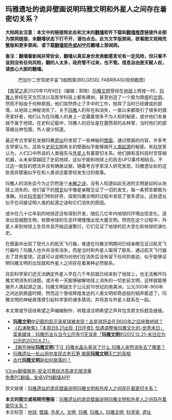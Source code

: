  <h2>玛雅遗址的诡异壁画说明玛雅文明和外星人之间存在着密切关系？</h2> <p class="notice"><b>大陆网友注意：本文中的链接除此处和文末的<a href="https://github.com/bannedbook/fanqiang" >翻墙</a>软件下载和<a href="https://github.com/killgcd/justmysocks/blob/master/README.md">翻墙推荐</a>链接外全部为禁网链接，未翻墙状态下打不开，请勿点击。此为文字版禁闻，欲看图文视频完整版和更多禁闻，请下载<a href="https://github.com/bannedbook/fanqiang">翻墙软件或APP</a>后翻墙上禁闻网。</p><p>备注：翻墙看新闻非常安全，翻墙以真实身份发表敏感言论有一定风险，但只看不说则没有任何风险，翻的人太多，政府管不过来，也不管。信息自由是天赋人权，请放心大胆的翻墙。</b></p>  <div class="entry"> <figure><figcaption>巴加尔二世驾驶宇宙飞船图案(BELGESEL FABRİKASI/视频截图）</figcaption></figure> <p>【<span class='wp_keywordlink_affiliate'><a href="https://www.soundofhope.org" title="希望之声" target="_blank">希望之声</a></span>2020年11月9日】（编辑：郭晓）<a href="https://www.bannedbook.org/bnews/tag/%E7%8E%9B%E9%9B%85%E6%96%87%E6%98%8E/" class="st_tag internal_tag" rel="tag" title="标签 玛雅文明 下的日志">玛雅文明</a>曾经在<a href="https://www.bannedbook.org/bnews/tag/%e5%9c%b0%e7%90%83/" class="st_tag internal_tag" rel="tag" title="标签 地球 下的日志">地球</a>上辉煌一时，<a href="https://www.bannedbook.org/bnews/tag/%e7%8e%9b%e9%9b%85%e4%ba%ba/" class="st_tag internal_tag" rel="tag" title="标签 玛雅人 下的日志">玛雅人</a>曾经在天文历法以及医学科技上都有建树。甚至创造了一个极为鼎盛的<a href="https://www.bannedbook.org/bnews/tag/%E6%96%87%E6%98%8E/" class="st_tag internal_tag" rel="tag" title="标签 文明 下的日志">文明</a>。然而不知由于何种原因，他们突然停止了手中的工作，抛弃了当时已经建成的部落，从地球上神秘消失了。关于<a href="https://www.bannedbook.org/bnews/tag/%e7%8e%9b%e9%9b%85/" class="st_tag internal_tag" rel="tag" title="标签 玛雅 下的日志">玛雅</a>人的存在和消失，一直以来都吸引了很多的猎奇爱好者，他们认为在玛雅人的身上一定藏着很多不为人知的秘密，或许他们本身就不属于地球。在史料记载中，玛雅人的旧址是在墨西哥的丛林里，当时他们的部落被丛林包围，外人很少知道。</p> <p></p>  <p>最近考古学家在发掘玛雅<a href="https://www.bannedbook.org/bnews/tag/%E9%81%97%E5%9D%80/" class="st_tag internal_tag" rel="tag" title="标签 遗址 下的日志">遗址</a>时发现了一些神秘的<a href="https://www.bannedbook.org/bnews/tag/%e5%a3%81%e7%94%bb/" class="st_tag internal_tag" rel="tag" title="标签 壁画 下的日志">壁画</a>，通过壁画的内容，许多考古学家认为，这些与<span class='wp_keywordlink'><a href="https://www.bannedbook.org/forum3/topic59.html" title="《揭开史前文明的面纱》(第二版)" target="_blank">史前文明</a></span>有关的壁画似乎能够揭开<span class='wp_keywordlink'><a href="https://www.bannedbook.org/forum11/topic360.html" title="禁片：神秘的人类起源" target="_blank">人类起源</a></span>的秘密。有<span class='wp_keywordlink'><a href="https://www.bannedbook.org/forum11/topic309.html" title="禁片：“科学”的棍子" target="_blank">科学</a></span>家认为，人们口中所说的人类祖先与<a href="https://www.bannedbook.org/bnews/tag/%e5%a4%96%e6%98%9f%e4%ba%ba/" class="st_tag internal_tag" rel="tag" title="标签 外星人 下的日志">外星人</a>有着密切关系。他们拥有高科技时空穿越机器，从未来穿越回了史前地球，这似乎能和地球上的目击UFO事件相结合。不过这一疯狂的想法并没有确凿证据，随着考古学家深入研究发现，玛雅遗址处的这些诡异壁画似乎在和人类讲述着曾经发生过的故事。</p> <p>玛雅人的消失迄今为止仍然是个<span class='wp_keywordlink_affiliate'><a href="https://www.bannedbook.org/bnews/aomi/earth/" title="未解之谜" target="_blank">未解之谜</a></span>，没有人知道如此先进的文明是如何从地球上消失的。他们留下的<span class='wp_keywordlink'><a href="https://www.bannedbook.org/forum5/" title="预言玄学禁书下载" rel="nofollow">预言</a></span>似乎像是亲眼见证了一切的发生，每一条预言都极为准确。对此<a href="https://www.bannedbook.org/bnews/tag/%e7%a7%91%e5%ad%a6%e5%ae%b6/" class="st_tag internal_tag" rel="tag" title="标签 科学家 下的日志">科学家</a>们特别好奇，探索玛雅文明的过程中发现了很多遗址，这些遗址似乎在间接证明人类的起源之谜和它们消失的原因。</p>  <p>或许在几十亿年前的地球还没有得到开发，随后几亿年内地球的环境出现变化，逐渐出现细胞生物，依靠地球的生态环境慢慢出现大量文明。然而在这个过程中，外星人来到地球上生存并且开始迅速繁衍，它们见证了地球的巨大变化和地球的演化史。</p> <p></p>  <p>在壁画中出现了现代人的航天飞行器，难道在玛雅文明期间已经亲眼见证过航天飞行器吗？玛雅人也许并没有消失，而是当时和外星人取得了联系，通过航天飞行器去了其他星球。这就可以说明为何他们在消失后没有留下任何的痕迹，似乎能够证明玛雅文明的出现就和外星人之间存在着某种必然联系。</p> <p></p>  <p>目前科学家们还无法确定外星人早在几千年前就已经来到了地球上，也无法解开玛雅文明消失的谜题。或许有一天能够破解地球上消失的一切史前文明，这样就能够揭开人类起源之谜。玛雅文明诞生于公元前10世纪的南美洲，公元300年-900年之间达到鼎盛时期，然而这个曾经辉煌发达的人类文明却奇迹般的销声匿迹了。玛雅文明的神秘衰落曾引起科学家的诸多猜测，并将其与外星人联系在一起。</p> <p>本文章或节目经希望之声编辑制作，转载请注明希望之声并包含原文标题及链接。</p> <ul class='op-related-articles' title='相关阅读'> <li><a href='https://www.bannedbook.org/bnews/comments/20200916/1397625.html' target='_blank'><b>玛雅文明</b>中记载的启示录星球被发现！此星球将会在3600年之后拯救地球？</a></li> <li><a href='https://www.bannedbook.org/bnews/bannedvideo/20200616/1345499.html' target='_blank'>《石涛聚焦》「本周日6.21出现【日环食】恰遇调整後玛雅文化的-世界末日」英美媒体：玛雅历法与当今公历有11天误差「<b>玛雅文明</b>的2012.12.21-末日应为公历的2020.6.21」 </a></li> <li><a href='https://www.bannedbook.org/bnews/funmedia/20200318/1295775.html' target='_blank'>【揭开神秘<b>玛雅文明</b>(下)】玛雅水晶头骨说了什么 玛雅人突然消失去了哪里？</a></li> <li><a href='https://www.bannedbook.org/bnews/cnnews/20191007/1203009.html' target='_blank'>玛雅遗址一处山洞中发现古老石笋 揭露<b>玛雅文明</b>灭亡的真相</a></li> <li><a href='https://www.bannedbook.org/bnews/cnnews/20170727/797902.html' target='_blank'>古代<b>玛雅文明</b>是如何衰落的？</a></li> </ul> <p class="texttj"> <a href="https://www.bannedbook.org/forum23/topic22702.html" target="_blank">V2ray翻墙服务-安全可靠经济高速无限流量</a><br/> <a href="https://github.com/bannedbook/fanqiang/wiki/%E7%A6%81%E9%97%BB%E7%BD%91%E5%AE%89%E5%8D%93%E7%BF%BB%E5%A2%99%E6%96%B0%E9%97%BBAPP" target="_blank">免费PC翻墙、安卓VPN翻墙APP</a></p><p>原文链接：<a class="src_link"  href="https://www.soundofhope.org/post/439303" target="_blank">玛雅遗址的诡异壁画说明玛雅文明和外星人之间存在着密切关系？</a></p><a name='sharetosocial'></a>       <div><b>本文的图文或视频完整版</b>：<a href='https://www.bannedbook.org/bnews/comments/20201110/1428474.html'>玛雅遗址的诡异壁画说明玛雅文明和外星人之间存在着密切关系？</a></div>  </div><!--END ENTRY--> <div class="postfooter"> <div>本文标签：<a href="https://www.bannedbook.org/bnews/tag/%e5%9c%b0%e7%90%83/" rel="tag">地球</a>, <a href="https://www.bannedbook.org/bnews/tag/%e5%a3%81%e7%94%bb/" rel="tag">壁画</a>, <a href="https://www.bannedbook.org/bnews/tag/%e5%a4%96%e6%98%9f%e4%ba%ba/" rel="tag">外星人</a>, <a href="https://www.bannedbook.org/bnews/tag/%E6%96%87%E6%98%8E/" rel="tag">文明</a>, <a href="https://www.bannedbook.org/bnews/tag/%e7%8e%9b%e9%9b%85/" rel="tag">玛雅</a>, <a href="https://www.bannedbook.org/bnews/tag/%e7%8e%9b%e9%9b%85%e4%ba%ba/" rel="tag">玛雅人</a>, <a href="https://www.bannedbook.org/bnews/tag/%E7%8E%9B%E9%9B%85%E6%96%87%E6%98%8E/" rel="tag">玛雅文明</a>, <a href="https://www.bannedbook.org/bnews/tag/%e7%a7%91%e5%ad%a6%e5%ae%b6/" rel="tag">科学家</a>, <a href="https://www.bannedbook.org/bnews/tag/%E9%81%97%E5%9D%80/" rel="tag">遗址</a></div>  </div><!--END POSTFOOTER--> 